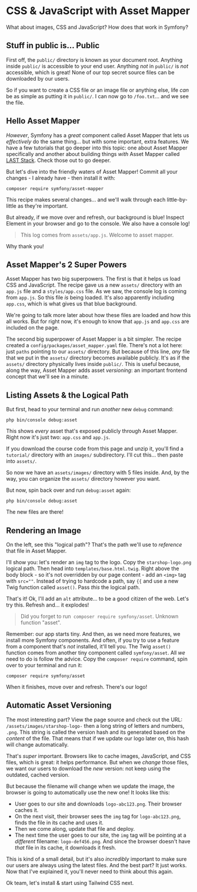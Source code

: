 # CSS & JavaScript with Asset Mapper

What about images, CSS and JavaScript? How does that work in Symfony?

## Stuff in public is... Public

First off, the `public/` directory is known as your document
root. Anything inside `public/` is accessible to your end user. Anything
*not* in `public/` is *not* accessible, which is great! None of our top secret source
files can be downloaded by our users.

So if you want to create a CSS file or an image file or anything else, life
*can* be as simple as putting it in `public/`. I can now go to `/foo.txt`... and
we see the file.

## Hello Asset Mapper

*However*, Symfony has a *great* component called Asset Mapper that lets us
*effectively* do the same thing... but with some important, extra features. We
have a few tutorials that go deeper into this topic: one about Asset Mapper
specifically and another about building things *with* Asset Mapper called
[LAST Stack](https://symfonycasts.com/screencast/last-stack). Check those out to go deeper.

But let's dive into the friendly waters of Asset Mapper! Commit all your changes -
I already have - then install it with:

```terminal
composer require symfony/asset-mapper
```

This recipe makes several changes... and we'll walk through each little-by-little as
they're important.

But already, if we move over and refresh, our background is blue! Inspect Element
in your browser and go to the console. We also have a console log!

> This log comes from `assets/app.js`. Welcome to asset mapper.

Why thank you!

## Asset Mapper's 2 Super Powers

Asset Mapper has two big superpowers. The first is that it helps us load CSS and
JavaScript. The recipe gave us a new `assets/` directory with an `app.js` file and
a `styles/app.css` file. As we saw, the console log is coming from `app.js`. So this
file *is* being loaded. It's also apparently including `app.css`, which is what
gives us that blue background.

We're going to talk more later about how these files are loaded and how this all
works. But for right now, it's enough to know that `app.js` and `app.css` are
included on the page.

The second big superpower of Asset Mapper is a bit simpler. The recipe
created a `config/packages/asset_mapper.yaml` file. There's not a lot here:
just `paths` pointing to our `assets/` directory. But because of this line, *any*
file that we put in the `assets/` directory becomes available publicly.
It's as if the `assets/` directory physically lives inside `public/`. This is
useful because, along the way, Asset Mapper adds asset *versioning*: an
important frontend concept that we'll see in a minute.

## Listing Assets & the Logical Path

But first, head to your terminal and run *another* new `debug` command:

```terminal
php bin/console debug:asset
```

This shows *every* asset that's exposed publicly through Asset Mapper. Right
now it's just two: `app.css` and `app.js`. 

If you download the course code from this page and unzip it, you'll find a `tutorial/`
directory with an `images/` subdirectory. I'll cut this... then paste into
`assets/`.

So now we have an `assets/images/` directory with 5 files inside. And, by the way,
you can organize the `assets/` directory however you want.

But now, spin back over and run `debug:asset` again:

```terminal-silent
php bin/console debug:asset
```

The new files are there!

## Rendering an Image

On the left, see this "logical path"? That's the path we'll use to *reference*
that file in Asset Mapper.

I'll show you: let's render an `img` tag to the logo. Copy the `starshop-logo.png`
logical path. Then head into `templates/base.html.twig`. Right above the body
block - so it's not overridden by our page content - add an `<img>` tag with
`src=""`. Instead of trying to hardcode a path, say `{{` and use a new
Twig function called `asset()`. Pass *this* the logical path.

That's it! Ok, I'll add an `alt` attribute... to be a good citizen of the
web. Let's try this. Refresh and... it explodes!

> Did you forget to run` composer require symfony/asset`. Unknown function "asset".

Remember: our app starts tiny. And then, as we need more features, we install
more Symfony components. And often, if you try to use a
feature from a component that's *not* installed, it'll tell you. The Twig
`asset()` function comes from another tiny component called `symfony/asset`.
All *we* need to do is follow the advice. Copy the `composer require` command, spin
over to your terminal and run it:

```terminal-silent
composer require symfony/asset
```

When it finishes, move over and refresh. There's our logo!

## Automatic Asset Versioning

The most interesting part? View the page source and check out the URL:
`/assets/images/starshop-logo-` then a long string of letters and numbers, `.png`.
This string is called the version hash and its generated based on the *content* of
the file. That means that if we update our logo later on, this hash will change
automatically.

That's *super* important. Browsers like to cache images, JavaScript, and CSS files,
which is great: it helps performance. But when we *change* those files, we want
our users to download the *new* version: not keep using the outdated, cached version.

But because the filename will change when we update the image, the browser is going
to automatically use the new one! It looks like this:

* User goes to our site and downloads `logo-abc123.png`. Their browser caches it.
* On the next visit, their browser sees the `img` tag for `logo-abc123.png`,
  finds the file in its cache and uses it.
* Then we come along, update that file and deploy.
* The next time the user goes to our site, the `img` tag will be pointing at
  a *different* filename: `logo-def456.png`. And since the browser doesn't have
  *that* file in its cache, it downloads it fresh.

This is kind of a small detail, but it's also *incredibly* important
to make sure our users are always using the latest files. And the best part?
It just works. Now that I've explained it, you'll never need to think about this again.

Ok team, let's install & start using Tailwind CSS next.
